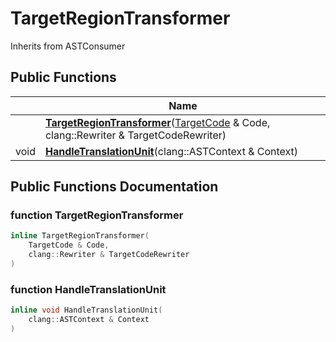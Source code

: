 # TargetRegionTransformer





Inherits from ASTConsumer

## Public Functions

|                | Name           |
| -------------- | -------------- |
| | **[TargetRegionTransformer](Classes/classTargetRegionTransformer/#function-targetregiontransformer)**([TargetCode](Classes/classTargetCode/) & Code, clang::Rewriter & TargetCodeRewriter) |
| void | **[HandleTranslationUnit](Classes/classTargetRegionTransformer/#function-handletranslationunit)**(clang::ASTContext & Context) |

## Public Functions Documentation

### function TargetRegionTransformer

```cpp
inline TargetRegionTransformer(
    TargetCode & Code,
    clang::Rewriter & TargetCodeRewriter
)
```


### function HandleTranslationUnit

```cpp
inline void HandleTranslationUnit(
    clang::ASTContext & Context
)
```


